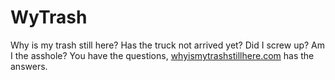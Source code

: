 # WyTrash
Why is my trash still here? Has the truck not arrived yet? Did I screw up? Am I the asshole? You have the questions, [whyismytrashstillhere.com](https://www.whyismytrashstillhere.com) has the answers.

